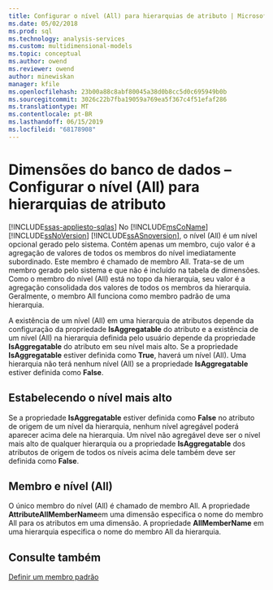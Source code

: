 ```yaml
---
title: Configurar o nível (All) para hierarquias de atributo | Microsoft Docs
ms.date: 05/02/2018
ms.prod: sql
ms.technology: analysis-services
ms.custom: multidimensional-models
ms.topic: conceptual
ms.author: owend
ms.reviewer: owend
author: minewiskan
manager: kfile
ms.openlocfilehash: 23b00a88c8abf80045a38d0b8cc5d0c695949b0b
ms.sourcegitcommit: 3026c22b7fba19059a769ea5f367c4f51efaf286
ms.translationtype: MT
ms.contentlocale: pt-BR
ms.lasthandoff: 06/15/2019
ms.locfileid: "68178908"
---
```

# <a name="database-dimensions---configure-the-all-level-for-attribute-hierarchies"></a>Dimensões do banco de dados – Configurar o nível (All) para hierarquias de atributo
[!INCLUDE[ssas-appliesto-sqlas](../../includes/ssas-appliesto-sqlas.md)]
  No [!INCLUDE[msCoName](../../includes/msconame-md.md)] [!INCLUDE[ssNoVersion](../../includes/ssnoversion-md.md)] [!INCLUDE[ssASnoversion](../../includes/ssasnoversion-md.md)], o nível (All) é um nível opcional gerado pelo sistema. Contém apenas um membro, cujo valor é a agregação de valores de todos os membros do nível imediatamente subordinado. Este membro é chamado de membro All. Trata-se de um membro gerado pelo sistema e que não é incluído na tabela de dimensões. Como o membro do nível (All) está no topo da hierarquia, seu valor é a agregação consolidada dos valores de todos os membros da hierarquia. Geralmente, o membro All funciona como membro padrão de uma hierarquia.  
  
 A existência de um nível (All) em uma hierarquia de atributos depende da configuração da propriedade **IsAggregatable** do atributo e a existência de um nível (All) na hierarquia definida pelo usuário depende da propriedade **IsAggregatable** do atributo em seu nível mais alto. Se a propriedade **IsAggregatable** estiver definida como **True**, haverá um nível (All). Uma hierarquia não terá nenhum nível (All) se a propriedade **IsAggregatable** estiver definida como **False**.  
  
## <a name="establishing-the-topmost-level"></a>Estabelecendo o nível mais alto  
 Se a propriedade **IsAggregatable** estiver definida como **False** no atributo de origem de um nível da hierarquia, nenhum nível agregável poderá aparecer acima dele na hierarquia. Um nível não agregável deve ser o nível mais alto de qualquer hierarquia ou a propriedade **IsAggregatable** dos atributos de origem de todos os níveis acima dele também deve ser definida como **False**.  
  
## <a name="all-member-and-all-level"></a>Membro e nível (All)  
 O único membro do nível (All) é chamado de membro All. A propriedade **AttributeAllMemberName**em uma dimensão especifica o nome do membro All para os atributos em uma dimensão. A propriedade **AllMemberName** em uma hierarquia especifica o nome do membro All da hierarquia.  
  
## <a name="see-also"></a>Consulte também  
 [Definir um membro padrão](../../analysis-services/multidimensional-models/attribute-properties-define-a-default-member.md)  
  
  
